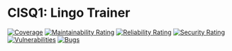 # CISQ1: Lingo Trainer

[![Coverage](https://sonarcloud.io/api/project_badges/measure?project=Bram2_cisq1-lingo&metric=coverage)](https://sonarcloud.io/dashboard?id=Bram2_cisq1-lingo) 
[![Maintainability Rating](https://sonarcloud.io/api/project_badges/measure?project=Bram2_cisq1-lingo&metric=sqale_rating)](https://sonarcloud.io/dashboard?id=Bram2_cisq1-lingo)
[![Reliability Rating](https://sonarcloud.io/api/project_badges/measure?project=Bram2_cisq1-lingo&metric=reliability_rating)](https://sonarcloud.io/dashboard?id=Bram2_cisq1-lingo)
[![Security Rating](https://sonarcloud.io/api/project_badges/measure?project=Bram2_cisq1-lingo&metric=security_rating)](https://sonarcloud.io/dashboard?id=Bram2_cisq1-lingo)
[![Vulnerabilities](https://sonarcloud.io/api/project_badges/measure?project=Bram2_cisq1-lingo&metric=vulnerabilities)](https://sonarcloud.io/dashboard?id=Bram2_cisq1-lingo)
[![Bugs](https://sonarcloud.io/api/project_badges/measure?project=Bram2_cisq1-lingo&metric=bugs)](https://sonarcloud.io/dashboard?id=Bram2_cisq1-lingo)



